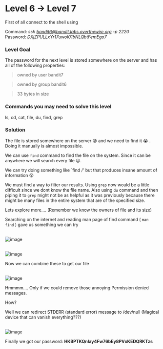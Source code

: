 # Level 6 → Level 7 #
First of all connect to the shell using

Command: _ssh bandit6@bandit.labs.overthewire.org -p 2220_</br>
Password: _DXjZPULLxYr17uwoI01bNLQbtFemEgo7_</br>

### Level Goal ###
The password for the next level is stored somewhere on the server and has all of the following properties:

> owned by user bandit7

> owned by group bandit6

> 33 bytes in size


### Commands you may need to solve this level ###
ls, cd, cat, file, du, find, grep
    
### Solution ###

The file is stored somewhere on the server :worried: and we need to find it :sob: . Doing it manually is almost impossible.

We can use `find` command to find the file on the system. Since it can be anywhere we will search every file :wink:.

We can try doing something like `find /' but that produces insane amount of information :dizzy_face:

We must find a way to filter our results. Using `grep` now would be a little difficult since we dont know the file name. Also using `du` command and then piping it to `grep` might not be as helpful as it was previously because there might be many files in the entire system that are of the specified size.

Lets explore more.... (Remember we know the owners of file and its size)

Searching on the internet and reading man page of find command ( `man find` ) gave us something we can try</br></br>

![image](https://user-images.githubusercontent.com/33615252/75609622-18a8cf80-5b02-11ea-8809-fec5479b1d05.png)
</br></br>

![image](https://user-images.githubusercontent.com/33615252/75609635-455ce700-5b02-11ea-8eec-ac68c1a87f4f.png)

Now we can combine these to get our file</br></br>

![image](https://user-images.githubusercontent.com/33615252/75609667-835a0b00-5b02-11ea-8dc4-9db9dfbf4048.png)


Hmmmm.... Only if we could remove those annoying Permission denied messages.

How?  

Well we can redirect STDERR (standard error) message to /dev/null (Magical device that can vanish everything???)</br></br>

![image](https://user-images.githubusercontent.com/33615252/75609836-b6e96500-5b03-11ea-9d62-7c6f937572cd.png)


Finally we got our password: **HKBPTKQnIay4Fw76bEy8PVxKEDQRKTzs**

